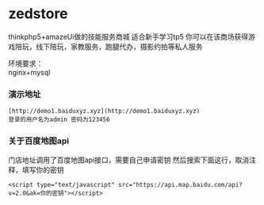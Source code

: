 # zedstore
thinkphp5+amazeUi做的技能服务商城
适合新手学习tp5
你可以在该商场获得游戏陪玩，线下陪玩，家教服务，跑腿代办，摄影约拍等私人服务

环境要求：<br>
nginx+mysql
### 演示地址 <br>
    [http://demo1.baiduxyz.xyz](http://demo1.baiduxyz.xyz)
    登录的用户名为admin 密码为123456
### 关于百度地图api
门店地址调用了百度地图api接口，需要自己申请密钥
然后搜索下面这行，取消注释，填写你的密钥
```
<script type="text/javascript" src="https://api.map.baidu.com/api?v=2.0&ak=你的密钥"></script>
```

